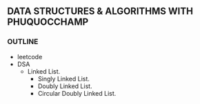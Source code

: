 ## DATA STRUCTURES & ALGORITHMS WITH PHUQUOCCHAMP

### OUTLINE
- leetcode
- DSA
  - Linked List.
    - Singly Linked List.
    - Doubly Linked List.
    - Circular Doubly Linked List.
